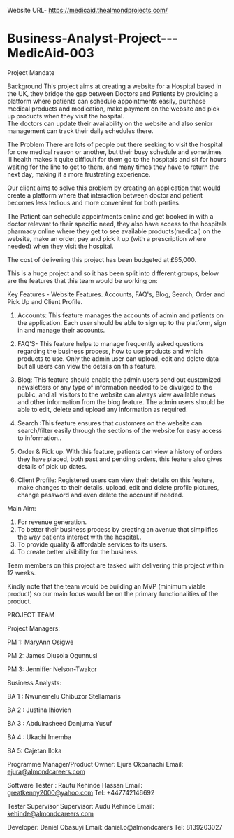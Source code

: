 Website URL- https://medicaid.thealmondprojects.com/

# Business-Analyst-Project---MedicAid-003

Project Mandate

Background
 This project aims at creating a website for a Hospital based in the UK, they bridge the gap between Doctors and Patients by providing a platform where patients can schedule appointments easily, purchase medical products and medication, make payment on the website and pick up products when they visit the hospital.  
The doctors can update their availability on the website and also senior management can track their daily schedules there.

The Problem
There are lots of people out there seeking to visit the hospital for one medical reason or another, but their busy schedule and sometimes ill health makes it quite difficult for them go to the hospitals and sit for hours waiting for the line to get to them, and many times they have to return the next day, making it a more frustrating experience.

Our client aims to solve this problem by creating an application that would create a platform where that interaction between doctor and patient becomes less tedious and more convenient for both parties.

The Patient can schedule appointments online and get booked in with a doctor relevant to their specific need, they also have access to the hospitals pharmacy online where they get to see available products(medical) on the website, make an order, pay and pick it up (with a prescription where needed) when they visit the hospital.

The cost of delivering this project has been budgeted at £65,000.

This is a huge project and so it has been split into different groups, below are the features that this team would be working on:

Key Features - Website Features.
Accounts, FAQ's, Blog, Search, Order and Pick Up and Client Profile.

1. Accounts: This feature manages the accounts of admin and patients on the application. Each user should be able to sign up to the platform, sign in and manage their accounts.

2. FAQ'S- This feature helps to manage frequently asked questions regarding the business process, how to use products and which products to use. Only the admin user can upload, edit and delete data but all users can view the details on this feature.

3. Blog: This feature should enable the admin users send out customized newsletters or any type of information needed to be divulged to the public, and all visitors to the website can always view available news and other information from the blog feature. The admin users should be able to edit, delete and upload any information as required.

4. Search :This feature ensures that customers on the website can search/filter easily through the sections of the website for easy access to information..

5. Order & Pick up: With this feature, patients can view a history of orders they have placed, both past and pending orders, this feature also gives details of pick up dates.

6. Client Profile: Registered users can view their details on this feature, make changes to their details, upload, edit and delete profile pictures, change password and even delete the account if needed.

Main Aim:
1. For revenue generation.
2. To better their business process by creating an avenue that simplifies the way patients interact with the hospital..
3. To provide quality & affordable services to its users.
4. To create better visibility for the business.

Team members on this project are tasked with delivering this project within 12 weeks.

Kindly note that the team would be building an MVP (minimum viable product) so our main focus would be on the primary functionalities of the product.


PROJECT TEAM

Project Managers:

PM 1: MaryAnn Osigwe 

PM 2: James Olusola Ogunnusi 

PM 3: Jenniffer Nelson-Twakor 


Business Analysts:

BA 1 : Nwunemelu Chibuzor Stellamaris 

BA 2 : Justina Ihiovien 

BA 3 : Abdulrasheed Danjuma Yusuf 

BA 4 : Ukachi  Imemba
 
BA 5: Cajetan Iloka


Programme Manager/Product Owner: Ejura Okpanachi
Email: ejura@almondcareers.com


Software Tester : Raufu Kehinde Hassan Email: greatkenny2000@yahoo.com 
Tel: +447742146692

Tester Supervisor Supervisor: Audu Kehinde Email: kehinde@almondcareers.com

Developer: Daniel Obasuyi Email: daniel.o@almondcarers Tel: 8139203027


